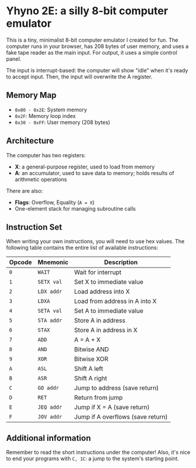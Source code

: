 # Yhyno 2E: a silly 8-bit computer emulator

This is a tiny, minimalist 8-bit computer emulator I created for fun.
The computer runs in your browser, has 208 bytes of user memory, and uses a fake tape reader as the main input. For output, it uses a simple control panel.

The input is interrupt-based: the computer will show "idle" when it's ready to accept input. Then, the input will overwrite the A register.

## Memory Map
- `0x00 - 0x2E`: System memory  
- `0x2F`: Memory loop index  
- `0x30 - 0xFF`: User memory (208 bytes)

## Architecture
The computer has two registers:
- **X**: a general-purpose register, used to load from memory
- **A**: an accumulator, used to save data to memory; holds results of arithmetic operations

There are also:
- **Flags**: Overflow, Equality (`A = X`)
- One-element stack for managing subroutine calls

## Instruction Set
When writing your own instructions, you will need to use hex values. The following table contains the entire list of available instructions:

| Opcode | Mnemonic       | Description                     |
|--------|----------------|---------------------------------|
| `0`  | `WAIT`         | Wait for interrupt              |
| `1`  | `SETX val`     | Set X to immediate value        |
| `2`  | `LDX addr`     | Load address into X             |
| `3`  | `LDXA`         | Load from address in A into X   |
| `4`  | `SETA val`     | Set A to immediate value        |
| `5`  | `STA addr`     | Store A in address              |
| `6`  | `STAX`         | Store A in address in X         |
| `7`  | `ADD`          | A = A + X                    |
| `8`  | `AND`          | Bitwise AND                     |
| `9`  | `XOR`          | Bitwise XOR                     |
| `A`  | `ASL`          | Shift A left                    |
| `B`  | `ASR`          | Shift A right                   |
| `C`  | `GO addr`      | Jump to address (save return)   |
| `D`  | `RET`          | Return from jump                |
| `E`  | `JEQ addr`     | Jump if X = A (save return)     |
| `F`  | `JOV addr`     | Jump if A overflows (save return)            |

## Additional information
Remember to read the short instructions under the computer! Also, it's nice to end your programs with `C, 1C`: a jump to the system's starting point.
